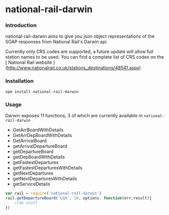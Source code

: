 # national-rail-darwin

### Introduction

national-rail-darwin aims to give you json object representations of the SOAP responses from National Rail's Darwin api. 

Currently only CRS codes are supported, a future update will allow full station names to be used. You can find a complete list of CRS codes on the [ National Rail website ] (http://www.nationalrail.co.uk/stations_destinations/48541.aspx)

### Installation

```
npm install national-rail-darwin
```

### Usage

Darwin exposes 11 functions, 3 of which are currently available in `national-rail-darwin`
- GetArrBoardWithDetails
- GetArrDepBoardWithDetails
- GetArrivalBoard
- getArrivalDepartureBoard
- getDepartureBoard
- getDepBoardWithDetails
- getFastestDepartures
- getFastestDeparturesWithDetails
- getNextDepartures
- getNextDeparturesWithDetails
- getServiceDetails

```javascript
var rail = require('national-rail-darwin')
rail.getDepartureBoard('LGX', 10, options, function(err,result){
	//do stuff
})
```